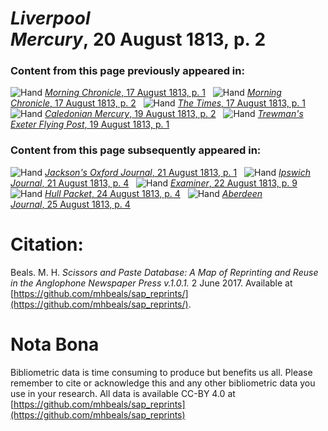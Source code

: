 # *Liverpool Mercury*, 20 August 1813, p. 2  
  
### Content from this page previously appeared in:  
![Hand](http://scissorsandpaste.net/wp-content/uploads/2017/06/smallhandpointer.png) [*Morning Chronicle*, 17 August 1813, p. 1](https://mhbeals.github.io/sap_html/Morning-Chronicle/Morning-Chronicle-17-August-1813-p-1)  
![Hand](http://scissorsandpaste.net/wp-content/uploads/2017/06/smallhandpointer.png) [*Morning Chronicle*, 17 August 1813, p. 2](https://mhbeals.github.io/sap_html/Morning-Chronicle/Morning-Chronicle-17-August-1813-p-2)  
![Hand](http://scissorsandpaste.net/wp-content/uploads/2017/06/smallhandpointer.png) [*The Times*, 17 August 1813, p. 1](https://mhbeals.github.io/sap_html/The-Times/The-Times-17-August-1813-p-1)  
![Hand](http://scissorsandpaste.net/wp-content/uploads/2017/06/smallhandpointer.png) [*Caledonian Mercury*, 19 August 1813, p. 2](https://mhbeals.github.io/sap_html/Caledonian-Mercury/Caledonian-Mercury-19-August-1813-p-2)  
![Hand](http://scissorsandpaste.net/wp-content/uploads/2017/06/smallhandpointer.png) [*Trewman's Exeter Flying Post*, 19 August 1813, p. 1](https://mhbeals.github.io/sap_html/Trewman's-Exeter-Flying-Post/Trewman's-Exeter-Flying-Post-19-August-1813-p-1)  
  
### Content from this page subsequently appeared in:  
![Hand](http://scissorsandpaste.net/wp-content/uploads/2017/06/smallhandpointer.png) [*Jackson's Oxford Journal*, 21 August 1813, p. 1](https://mhbeals.github.io/sap_html/Jackson's-Oxford-Journal/Jackson's-Oxford-Journal-21-August-1813-p-1)  
![Hand](http://scissorsandpaste.net/wp-content/uploads/2017/06/smallhandpointer.png) [*Ipswich Journal*, 21 August 1813, p. 4](https://mhbeals.github.io/sap_html/Ipswich-Journal/Ipswich-Journal-21-August-1813-p-4)  
![Hand](http://scissorsandpaste.net/wp-content/uploads/2017/06/smallhandpointer.png) [*Examiner*, 22 August 1813, p. 9](https://mhbeals.github.io/sap_html/Examiner/Examiner-22-August-1813-p-9)  
![Hand](http://scissorsandpaste.net/wp-content/uploads/2017/06/smallhandpointer.png) [*Hull Packet*, 24 August 1813, p. 4](https://mhbeals.github.io/sap_html/Hull-Packet/Hull-Packet-24-August-1813-p-4)  
![Hand](http://scissorsandpaste.net/wp-content/uploads/2017/06/smallhandpointer.png) [*Aberdeen Journal*, 25 August 1813, p. 4](https://mhbeals.github.io/sap_html/Aberdeen-Journal/Aberdeen-Journal-25-August-1813-p-4)  


# Citation: 

Beals. M. H. *Scissors and Paste Database: A Map of Reprinting and Reuse in the Anglophone Newspaper Press v.1.0.1.* 2 June 2017. Available at [https://github.com/mhbeals/sap_reprints/](https://github.com/mhbeals/sap_reprints/). 

# Nota Bona

Bibliometric data is time consuming to produce but benefits us all. Please remember to cite or acknowledge this and any other bibliometric data you use in your research. All data is available CC-BY 4.0 at [https://github.com/mhbeals/sap_reprints](https://github.com/mhbeals/sap_reprints)